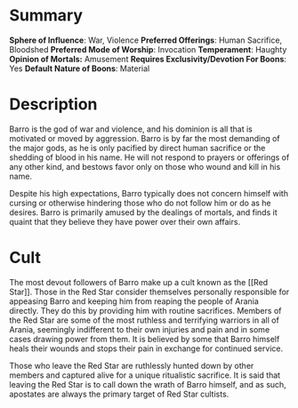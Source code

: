 # Summary
**Sphere of Influence**: War, Violence
**Preferred Offerings**: Human Sacrifice, Bloodshed
**Preferred Mode of Worship**: Invocation
**Temperament**: Haughty
**Opinion of Mortals:** Amusement
**Requires Exclusivity/Devotion For Boons**: Yes
**Default Nature of Boons**: Material

# Description
Barro is the god of war and violence, and his dominion is all that is motivated or moved by aggression. Barro is by far the most demanding of the major gods, as he is only pacified by direct human sacrifice or the shedding of blood in his name. He will not respond to prayers or offerings of any other kind, and bestows favor only on those who wound and kill in his name. 

Despite his high expectations, Barro typically does not concern himself with cursing or otherwise hindering those who do not follow him or do as he desires. Barro is primarily amused by the dealings of mortals, and finds it quaint that they believe they have power over their own affairs. 

# Cult
The most devout followers of Barro make up a cult known as the [[Red Star]]. Those in the Red Star consider themselves personally responsible for appeasing Barro and keeping him from reaping the people of Arania directly. They do this by providing him with routine sacrifices. Members of the Red Star are some of the most ruthless and terrifying warriors in all of Arania, seemingly indifferent to their own injuries and pain and in some cases drawing power from them. It is believed by some that Barro himself heals their wounds and stops their pain in exchange for continued service. 

Those who leave the Red Star are ruthlessly hunted down by other members and captured alive for a unique ritualistic sacrifice. It is said that leaving the Red Star is to call down the wrath of Barro himself, and as such, apostates are always the primary target of Red Star cultists.
